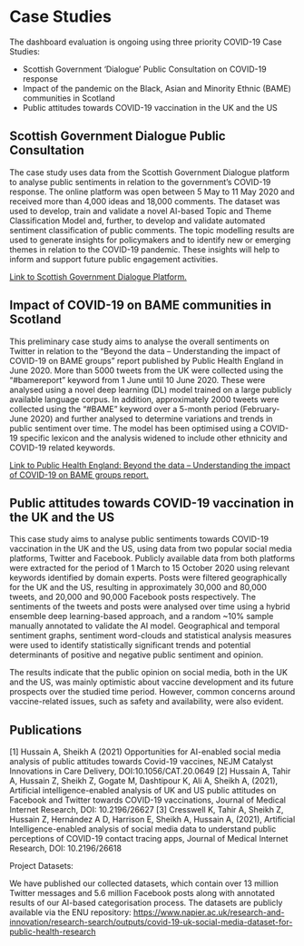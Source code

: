 # Case Studies

The dashboard evaluation is ongoing using three priority COVID-19 Case Studies:
* Scottish Government ‘Dialogue’ Public Consultation on COVID-19 response
* Impact of the pandemic on the Black, Asian and Minority Ethnic (BAME) communities in Scotland
* Public attitudes towards COVID-19 vaccination in the UK and the US

## Scottish Government Dialogue Public Consultation

The case study uses data from the Scottish Government Dialogue platform to analyse public sentiments in relation to the government’s COVID-19 response.
The online platform was open between 5 May to 11 May 2020 and received more than 4,000 ideas and 18,000 comments.
The dataset was used to develop, train and validate a novel AI-based Topic and Theme Classification Model and, further, to develop and validate automated sentiment classification of public comments. The topic modelling results are used to generate insights for policymakers and to identify new or emerging themes in relation to the COVID-19 pandemic. These insights will help to inform and support future public engagement activities.

[Link to Scottish Government Dialogue Platform.](https://www.ideas.gov.scot/covid-19-a-framework-for-decision-making/?sort_order=most_comments)

## Impact of COVID-19 on BAME communities in Scotland

This preliminary case study aims to analyse the overall sentiments on Twitter in relation to the “Beyond the data – Understanding the impact of COVID-19 on BAME groups” report published by Public Health England in June 2020.
More than 5000 tweets from the UK were collected using the “#bamereport” keyword from 1 June until 10 June 2020. These were analysed using a novel deep learning (DL) model trained on a large publicly available language corpus. In addition, approximately 2000 tweets were collected using the “#BAME” keyword over a 5-month period (February-June 2020) and further analysed to determine variations and trends in public sentiment over time.
The model has been optimised using a COVID-19 specific lexicon and the analysis widened to include other ethnicity and COVID-19 related keywords. 

[Link to Public Health England: Beyond the data – Understanding the impact of COVID-19 on BAME groups report.](https://assets.publishing.service.gov.uk/government/uploads/system/uploads/attachment_data/file/892376/COVID_stakeholder_engagement_synthesis_beyond_the_data.pdf)

## Public attitudes towards COVID-19 vaccination in the UK and the US

This case study aims to analyse public sentiments towards COVID-19 vaccination in the UK and the US, using data from two popular social media platforms, Twitter and Facebook.
Publicly available data from both platforms were extracted for the period of 1 March to 15 October 2020 using relevant keywords identified by domain experts. Posts were filtered geographically for the UK and the US, resulting in approximately 30,000 and 80,000 tweets, and 20,000 and 90,000 Facebook posts respectively. The sentiments of the tweets and posts were analysed over time using a hybrid ensemble deep learning-based approach, and a random ~10% sample manually annotated to validate the AI model. 
Geographical and temporal sentiment graphs, sentiment word-clouds and statistical analysis measures were used to identify statistically significant trends and potential determinants of positive and negative public sentiment and opinion. 

The results indicate that the public opinion on social media, both in the UK and the US, was mainly optimistic about vaccine development and its future prospects over the studied time period. However, common concerns around vaccine-related issues, such as safety and availability, were also evident.

## Publications
[1] Hussain A, Sheikh A (2021) Opportunities for AI-enabled social media analysis of public attitudes towards Covid-19 vaccines, NEJM Catalyst Innovations in Care Delivery, DOI:10.1056/CAT.20.0649 
[2] Hussain A, Tahir A, Hussain Z, Sheikh Z, Gogate M, Dashtipour K, Ali A, Sheikh A, (2021), Artificial intelligence-enabled analysis of UK and US public attitudes on Facebook and Twitter towards COVID-19 vaccinations, Journal of Medical Internet Research, DOI: 10.2196/26627 
[3] Cresswell K, Tahir A, Sheikh Z, Hussain Z, Hernández A D, Harrison E, Sheikh A, Hussain A, (2021), Artificial Intelligence-enabled analysis of social media data to understand public perceptions of COVID-19 contact tracing apps, Journal of Medical Internet Research, DOI: 10.2196/26618 


Project Datasets:


We have published our collected datasets, which contain over 13 million Twitter messages and 5.6 million Facebook posts along with annotated results of our AI-based categorisation process. The datasets are publicly available via the ENU repository: https://www.napier.ac.uk/research-and-innovation/research-search/outputs/covid-19-uk-social-media-dataset-for-public-health-research


